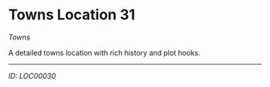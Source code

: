 # Towns Location 31

*Towns*

A detailed towns location with rich history and plot hooks.

---
*ID: LOC00030*